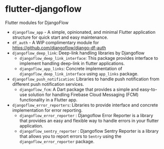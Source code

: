 # flutter-djangoflow

Flutter modules for DjangoFlow

- `djangoflow_app` - A simple, opinionated, and minimal Flutter application structure for quick start and easy maintenance.
- `df_auth` - A WIP complimentary module for https://github.com/djangoflow/django-df-auth
- `djangoflow_deep_link`: Deep-link handling libraries by Djangoflow
  - `djangoflow_deep_link_interface`: This package provides interface to implement handling deep-link in flutter applications.
  - `djangoflow_app_links`: Concrete implementation of `djangoflow_deep_link_interface` using `app_links` package.
- `djangoflow_push_notification`: Libraries to handle push notification from different push notification services.
  - `djangoflow_fcm`: A Dart package that provides a simple and easy-to-use solution for handling Firebase Cloud Messaging (FCM) functionality in a Flutter app.
- `djangoflow_error_reporters`: Libraries to provide interface and concrete implementation for error reporting.
  - `djangoflow_error_reporter` : Djangoflow Error Reporter is a library that provides an easy and flexible way to handle errors in your flutter application.
  - `djangoflow_sentry_reporter` : Djangoflow Sentry Reporter is a library that allows you to report errors to `Sentry` using the `djangoflow_error_reporter` package.
